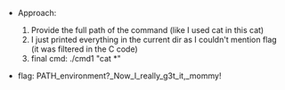 - Approach:

  1. Provide the full path of the command (like I used cat in this cat)
  2. I just printed everything in the current dir as I couldn't mention flag (it was filtered in the C code)
  3. final cmd: ./cmd1 "cat \*"

- flag: PATH_environment?\_Now_I_really_g3t_it,\_mommy!
